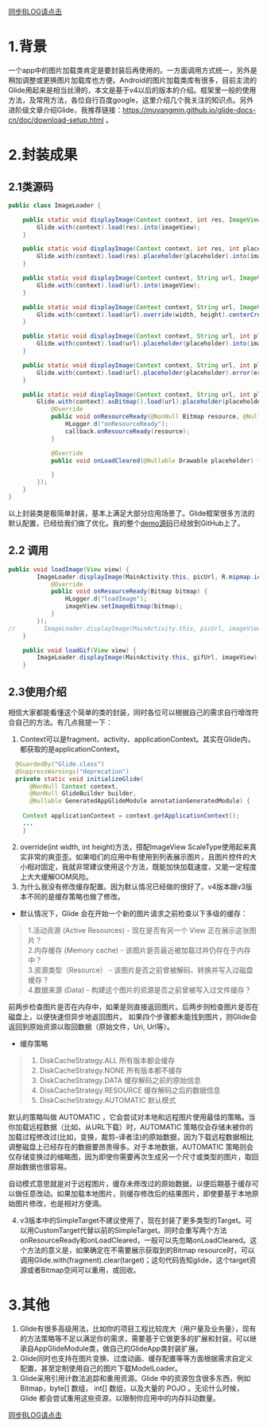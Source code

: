 [同步BLOG请点击](https://blog.csdn.net/hshuaijun55/article/details/103202477)
# 1.背景
一个app中的图片加载类肯定是要封装后再使用的。一方面调用方式统一，另外是稍加调整或更换图片加载库也方便。Android的图片加载类库有很多，目前主流的Glide用起来是相当丝滑的，本文是基于v4以后的版本的介绍。框架里一般的使用方法，及常用方法，各位自行百度google，这里介绍几个我关注的知识点。另外进阶级文章介绍Glide，我推荐链接：https://muyangmin.github.io/glide-docs-cn/doc/download-setup.html 。
# 2.封装成果
## 2.1类源码
```java
public class ImageLoader {

    public static void displayImage(Context context, int res, ImageView imageView) {
        Glide.with(context).load(res).into(imageView);
    }

    public static void displayImage(Context context, int res, int placeholder, ImageView imageView) {
        Glide.with(context).load(res).placeholder(placeholder).into(imageView);
    }

    public static void displayImage(Context context, String url, ImageView imageView) {
        Glide.with(context).load(url).into(imageView);
    }

    public static void displayImage(Context context, String url, ImageView imageView, int width, int height) {
        Glide.with(context).load(url).override(width, height).centerCrop().into(imageView);
    }

    public static void displayImage(Context context, String url, int placeholder, ImageView imageView) {
        Glide.with(context).load(url).placeholder(placeholder).into(imageView);
    }

    public static void displayImage(Context context, String url, int placeholder, int errorRes, ImageView imageView) {
        Glide.with(context).load(url).placeholder(placeholder).error(errorRes).into(imageView);
    }

    public static void displayImage(Context context, String url, int placeholder, final ImageLoadCallback callback) {
        Glide.with(context).asBitmap().load(url).placeholder(placeholder).into(new CustomTarget<Bitmap>() {
            @Override
            public void onResourceReady(@NonNull Bitmap resource, @Nullable Transition<? super Bitmap> transition) {
                HLogger.d("onResourceReady");
                callback.onResourceReady(resource);
            }

            @Override
            public void onLoadCleared(@Nullable Drawable placeholder) {

            }
        });
    }
}
```
以上封装类是极简单封装，基本上满足大部分应用场景了。Glide框架很多方法的默认配置，已经给我们做了优化。我的整个[demo源码](https://github.com/hushuaijun55/Glide)已经放到GitHub上了。
## 2.2 调用
```java
public void loadImage(View view) {
        ImageLoader.displayImage(MainActivity.this, picUrl, R.mipmap.ic_launcher_round, new ImageLoadCallback() {
            @Override
            public void onResourceReady(Bitmap bitmap) {
                HLogger.d("loadImage");
                imageView.setImageBitmap(bitmap);
            }
        });
//        ImageLoader.displayImage(MainActivity.this, picUrl, imageView, 400, 400);
    }

    public void loadGif(View view) {
        ImageLoader.displayImage(MainActivity.this, gifUrl, imageView);
    }
```
## 2.3使用介绍
相信大家都能看懂这个简单的类的封装，同时各位可以根据自己的需求自行增改符合自己的方法。有几点我提一下：

1.  Context可以是fragment、activity、applicationContext。其实在Glide内，都获取的是applicationContext。

```java
  @GuardedBy("Glide.class")
  @SuppressWarnings("deprecation")
  private static void initializeGlide(
      @NonNull Context context,
      @NonNull GlideBuilder builder,
      @Nullable GeneratedAppGlideModule annotationGeneratedModule) {
      
    Context applicationContext = context.getApplicationContext();
    ...
    }
```
2. override(int width, int height)方法，搭配ImageView ScaleType使用起来真实非常的爽歪歪。如果咱们的应用中有使用到列表展示图片，且图片控件的大小相对固定，我就非常建议使用这个方法，既能加快加载速度，又能一定程度上大大缓解OOM风险。
3. 为什么我没有修改缓存配置。因为默认情况已经做的很好了。v4版本跟v3版本不同的是缓存策略也做了修改。  
+ 默认情况下，Glide 会在开始一个新的图片请求之前检查以下多级的缓存：  
> 1.活动资源 (Active Resources) - 现在是否有另一个 View 正在展示这张图片？  
> 2.内存缓存 (Memory cache) - 该图片是否最近被加载过并仍存在于内存中？  
> 3.资源类型（Resource） - 该图片是否之前曾被解码、转换并写入过磁盘缓存？  
> 4.数据来源 (Data) - 构建这个图片的资源是否之前曾被写入过文件缓存？  

前两步检查图片是否在内存中，如果是则直接返回图片。后两步则检查图片是否在磁盘上，以便快速但异步地返回图片。
如果四个步骤都未能找到图片，则Glide会返回到原始资源以取回数据（原始文件，Uri, Url等）。
+ 缓存策略
>1. DiskCacheStrategy.ALL     所有版本都会缓存
>2. DiskCacheStrategy.NONE      所有版本都不缓存
>3. DiskCacheStrategy.DATA        缓存解码之前的原始信息
>4. DiskCacheStrategy.RESOURCE      缓存解码之后的数据信息
>5. DiskCacheStrategy.AUTOMATIC       默认模式

默认的策略叫做 AUTOMATIC ，它会尝试对本地和远程图片使用最佳的策略。当你加载远程数据（比如，从URL下载）时，AUTOMATIC 策略仅会存储未被你的加载过程修改过(比如，变换，裁剪–译者注)的原始数据，因为下载远程数据相比调整磁盘上已经存在的数据要昂贵得多。对于本地数据，AUTOMATIC 策略则会仅存储变换过的缩略图，因为即使你需要再次生成另一个尺寸或类型的图片，取回原始数据也很容易。

自动模式意思就是对于远程图片，缓存未修改过的原始数据，以便后期基于缓存可以做任意改动。如果加载本地图片，则缓存修改后的结果图片，即使要基于本地原始图片修改，也是相对方便滴。

4. v3版本中的SimpleTarget不建议使用了，现在封装了更多类型的Target。可以用CustomTarget代替以前的SimpleTarget。同时会重写两个方法onResourceReady和onLoadCleared，一般可以先忽略onLoadCleared。这个方法的意义是，如果确定在不需要展示获取到的Bitmap resource时，可以调用Glide.with(fragment).clear(target)；这句代码告知glide，这个target资源或者Bitmap空间可以重用，或回收。

# 3.其他
1. Glide有很多高级用法，比如你的项目工程比较庞大（用户量及业务量），现有的方法策略等不足以满足你的需求，需要基于它做更多的扩展和封装，可以继承自AppGlideModule类，做自己的GlideApp类封装扩展。
2. Glide同时也支持在图片变换、过度动画、缓存配置等等方面根据需求自定义配置，甚至定制使用自己的图片下载ModelLoader。
3. Glide采用引用计数法追踪和重用资源。Glide 中的资源包含很多东西，例如 Bitmap，byte[] 数组， int[] 数组，以及大量的 POJO 。无论什么时候，Glide 都会尝试重用这些资源，以限制你应用中的内存抖动数量。

[同步BLOG请点击](https://blog.csdn.net/hshuaijun55/article/details/103202477)
